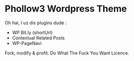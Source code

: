 # Phollow3 Wordpress Theme

Oh hai, I uz dis plugins dude :

+ WP Bit.ly (shortUrl)
+ Contextual Related Posts
+ WP-PageNavi

Fork, modify & profit.
Do What The Fuck You Want Licence.
